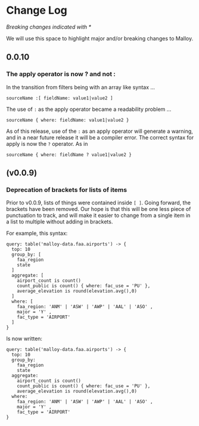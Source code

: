# Change Log
_Breaking changes indicated with *_

We will use this space to highlight major and/or breaking changes to Malloy.

## 0.0.10

### The apply operator is now ? and not :

In the transition from filters being with an array like syntax ...

```
sourceName :[ fieldName: value1|value2 ]
```

The use of `:` as the apply operator became a readability problem ...

```
sourceName { where: fieldName: value1|value2 }
```

As of this release, use of the `:` as an apply operator will generate a warning,
and in a near future release it will be a compiler error. The correct
syntax for apply is now the `?` operator. As in

```
sourceName { where: fieldName ? value1|value2 }
```

## (v0.0.9)

### Deprecation of brackets for lists of items

Prior to v0.0.9, lists of things were contained inside `[ ]`. Going forward, the brackets have been removed. Our hope is that this will be one less piece of punctuation to track, and will make it easier to change from a single item in a list to multiple without adding in brackets.

For example, this syntax:
```malloy
query: table('malloy-data.faa.airports') -> {
  top: 10
  group_by: [
    faa_region
    state
  ]
  aggregate: [
    airport_count is count()
    count_public is count() { where: fac_use = 'PU' },
    average_elevation is round(elevation.avg(),0)
  ]
  where: [
    faa_region: 'ANM' | 'ASW' | 'AWP' | 'AAL' | 'ASO' ,
    major = 'Y' ,
    fac_type = 'AIRPORT'
  ]
}
```

Is now written:
```malloy
query: table('malloy-data.faa.airports') -> {
  top: 10
  group_by:
    faa_region
    state
  aggregate:
    airport_count is count()
    count_public is count() { where: fac_use = 'PU' },
    average_elevation is round(elevation.avg(),0)
  where:
    faa_region: 'ANM' | 'ASW' | 'AWP' | 'AAL' | 'ASO' ,
    major = 'Y' ,
    fac_type = 'AIRPORT'
}
```
